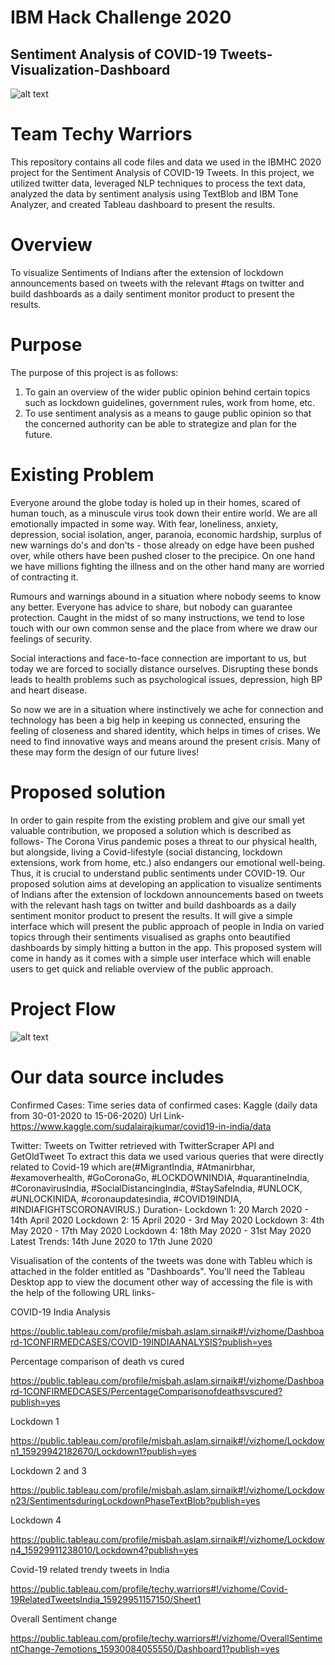 # IBM Hack Challenge 2020
## Sentiment Analysis of COVID-19 Tweets-Visualization-Dashboard
![alt text](https://user-images.githubusercontent.com/66111230/86078930-d6da6680-baac-11ea-89d7-cdcc8e9bc7f7.jpg)
# Team Techy Warriors
This repository contains all code files and data we used in the IBMHC 2020 project for the Sentiment Analysis of COVID-19 Tweets. 
In this project, we utilized twitter data, leveraged NLP techniques to process the text data, analyzed the data by sentiment analysis using TextBlob and IBM Tone Analyzer, and created Tableau dashboard to present the results.
# Overview
To visualize Sentiments of Indians after the extension of lockdown announcements based on tweets with the relevant #tags on twitter and build dashboards as a daily sentiment monitor product to present the results.
# Purpose
The purpose of this project is as follows:
1. To gain an overview of the wider public opinion behind certain topics such as lockdown guidelines, government rules, work from home, etc. 
2. To use sentiment analysis as a means to gauge public opinion so that the concerned authority can be able to strategize and plan for the future.
# Existing Problem
Everyone around the globe today is holed up in their homes, scared of human touch, as a minuscule virus took down their entire world. We are all emotionally impacted in some way. With fear, loneliness, anxiety, depression, social isolation, anger, paranoia, economic hardship, surplus of new warnings do's and don'ts - those already on edge have been pushed over, while others have been pushed closer to the precipice. On one hand we have millions fighting the illness and on the other hand many are worried of contracting it.
 
Rumours and warnings abound in a situation where nobody seems to know any better. Everyone has advice to share, but nobody can guarantee protection. Caught in the midst of so many instructions, we tend to lose touch with our own common sense and the place from where we draw our feelings of security.
 
Social interactions and face-to-face connection are important to us, but today we are forced to socially distance ourselves. Disrupting these bonds leads to health problems such as psychological issues, depression, high BP and heart disease. 
 
So now we are in a situation where instinctively we ache for connection and technology has been a big help in keeping us connected, ensuring the feeling of closeness and shared identity, which helps in times of crises. We need to find innovative ways and means around the present crisis. Many of these may form the design of our future lives!

# Proposed solution
In order to gain respite from the existing problem and give our small yet valuable contribution, we proposed a solution which is described as follows-
The Corona Virus pandemic poses a threat to our physical health, but alongside, living a Covid-lifestyle (social distancing, lockdown extensions, work from home, etc.) also endangers our emotional well-being. Thus, it is crucial to understand public sentiments under COVID-19. 
Our proposed solution aims at developing an application to visualize sentiments of Indians after the extension of lockdown announcements based on tweets with the relevant hash tags on twitter and build dashboards as a daily sentiment monitor product to present the results. It will give a simple interface which will present the public approach of people in India on varied topics through their sentiments visualised as graphs onto beautified dashboards by simply hitting a button in the app. 
This proposed system will come in handy as it comes with a simple user interface which will enable users to get quick and reliable overview of the public approach.

# Project Flow
![alt text](https://user-images.githubusercontent.com/66111230/86079857-1e61f200-baaf-11ea-90f8-5cfd3e388fe9.PNG)

# Our data source includes
Confirmed Cases:
Time series data of confirmed cases: Kaggle (daily data from 30-01-2020 to 15-06-2020)
Url Link- https://www.kaggle.com/sudalairajkumar/covid19-in-india/data

Twitter:
Tweets on Twitter retrieved with TwitterScraper API and GetOldTweet 
To extract this data we used various queries that were directly related to Covid-19 which are(#MigrantIndia, #Atmanirbhar, #examoverhealth, #GoCoronaGo, #LOCKDOWNINDIA, #quarantineIndia, #CoronavirusIndia, #SocialDistancingIndia, #StaySafeIndia, #UNLOCK, #UNLOCKINIDA, #coronaupdatesindia, #COVID19INDIA, #INDIAFIGHTSCORONAVIRUS.)
Duration-
Lockdown 1: 20 March 2020 - 14th April 2020
Lockdown 2: 15 April 2020 - 3rd May 2020
Lockdown 3: 4th May 2020 - 17th May 2020
Lockdown 4: 18th May 2020 - 31st May 2020
Latest Trends: 14th June 2020 to 17th June 2020

Visualisation of the contents of the tweets was done with Tableu which is attached in the folder entitled as "Dashboards". You'll need the Tableau Desktop app to view the document other way of accessing the file is with the help of the following URL links-


COVID-19 India Analysis 

https://public.tableau.com/profile/misbah.aslam.sirnaik#!/vizhome/Dashboard-1CONFIRMEDCASES/COVID-19INDIAANALYSIS?publish=yes

Percentage comparison of death vs cured

https://public.tableau.com/profile/misbah.aslam.sirnaik#!/vizhome/Dashboard-1CONFIRMEDCASES/PercentageComparisonofdeathsvscured?publish=yes

Lockdown 1

https://public.tableau.com/profile/misbah.aslam.sirnaik#!/vizhome/Lockdown1_15929942182670/Lockdown1?publish=yes

Lockdown 2 and 3
 
https://public.tableau.com/profile/misbah.aslam.sirnaik#!/vizhome/Lockdown23/SentimentsduringLockdownPhaseTextBlob?publish=yes

Lockdown 4 

https://public.tableau.com/profile/misbah.aslam.sirnaik#!/vizhome/Lockdown4_15929911238010/Lockdown4?publish=yes

Covid-19 related trendy tweets in India

https://public.tableau.com/profile/techy.warriors#!/vizhome/Covid-19RelatedTweetsIndia_15929951157150/Sheet1

Overall Sentiment change 

https://public.tableau.com/profile/techy.warriors#!/vizhome/OverallSentimentChange-7emotions_15930084055550/Dashboard1?publish=yes









